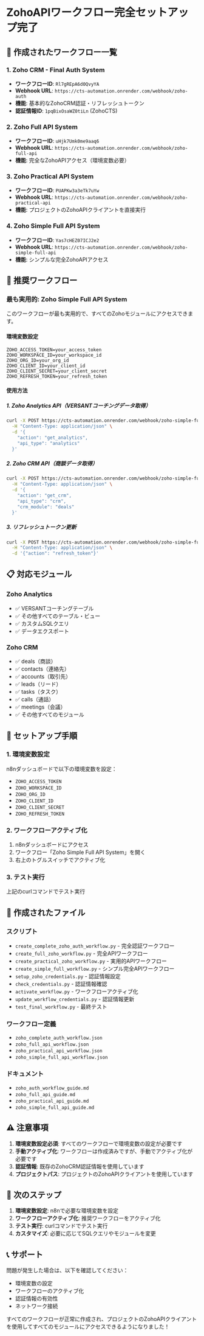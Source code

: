
# ZohoAPIワークフロー完全セットアップ完了

## 🎉 作成されたワークフロー一覧

### 1. Zoho CRM - Final Auth System
- **ワークフローID**: `Rl7gREpA6d0QvyYA`
- **Webhook URL**: `https://cts-automation.onrender.com/webhook/zoho-auth`
- **機能**: 基本的なZohoCRM認証・リフレッシュトークン
- **認証情報ID**: `1pqBixOsaWZ0tiLn` (ZohoCTS)

### 2. Zoho Full API System
- **ワークフローID**: `uHjk7Umk0me9aaq6`
- **Webhook URL**: `https://cts-automation.onrender.com/webhook/zoho-full-api`
- **機能**: 完全なZohoAPIアクセス（環境変数必要）

### 3. Zoho Practical API System
- **ワークフローID**: `PUAPKw3a3eTk7uYw`
- **Webhook URL**: `https://cts-automation.onrender.com/webhook/zoho-practical-api`
- **機能**: プロジェクトのZohoAPIクライアントを直接実行

### 4. Zoho Simple Full API System
- **ワークフローID**: `Yas7cHEZ07ICJ2e2`
- **Webhook URL**: `https://cts-automation.onrender.com/webhook/zoho-simple-full-api`
- **機能**: シンプルな完全ZohoAPIアクセス

## 🚀 推奨ワークフロー

### 最も実用的: Zoho Simple Full API System
このワークフローが最も実用的で、すべてのZohoモジュールにアクセスできます。

#### 環境変数設定
```
ZOHO_ACCESS_TOKEN=your_access_token
ZOHO_WORKSPACE_ID=your_workspace_id
ZOHO_ORG_ID=your_org_id
ZOHO_CLIENT_ID=your_client_id
ZOHO_CLIENT_SECRET=your_client_secret
ZOHO_REFRESH_TOKEN=your_refresh_token
```

#### 使用方法

##### 1. Zoho Analytics API（VERSANTコーチングデータ取得）
```bash
curl -X POST https://cts-automation.onrender.com/webhook/zoho-simple-full-api \
  -H "Content-Type: application/json" \
  -d '{
    "action": "get_analytics",
    "api_type": "analytics"
  }'
```

##### 2. Zoho CRM API（商談データ取得）
```bash
curl -X POST https://cts-automation.onrender.com/webhook/zoho-simple-full-api \
  -H "Content-Type: application/json" \
  -d '{
    "action": "get_crm",
    "api_type": "crm",
    "crm_module": "deals"
  }'
```

##### 3. リフレッシュトークン更新
```bash
curl -X POST https://cts-automation.onrender.com/webhook/zoho-simple-full-api \
  -H "Content-Type: application/json" \
  -d '{"action": "refresh_token"}'
```

## 📋 対応モジュール

### Zoho Analytics
- ✅ VERSANTコーチングテーブル
- ✅ その他すべてのテーブル・ビュー
- ✅ カスタムSQLクエリ
- ✅ データエクスポート

### Zoho CRM
- ✅ deals（商談）
- ✅ contacts（連絡先）
- ✅ accounts（取引先）
- ✅ leads（リード）
- ✅ tasks（タスク）
- ✅ calls（通話）
- ✅ meetings（会議）
- ✅ その他すべてのモジュール

## 🔧 セットアップ手順

### 1. 環境変数設定
n8nダッシュボードで以下の環境変数を設定：
- `ZOHO_ACCESS_TOKEN`
- `ZOHO_WORKSPACE_ID`
- `ZOHO_ORG_ID`
- `ZOHO_CLIENT_ID`
- `ZOHO_CLIENT_SECRET`
- `ZOHO_REFRESH_TOKEN`

### 2. ワークフローアクティブ化
1. n8nダッシュボードにアクセス
2. ワークフロー「Zoho Simple Full API System」を開く
3. 右上のトグルスイッチでアクティブ化

### 3. テスト実行
上記のcurlコマンドでテスト実行

## 📁 作成されたファイル

### スクリプト
- `create_complete_zoho_auth_workflow.py` - 完全認証ワークフロー
- `create_full_zoho_workflow.py` - 完全APIワークフロー
- `create_practical_zoho_workflow.py` - 実用的APIワークフロー
- `create_simple_full_workflow.py` - シンプル完全APIワークフロー
- `setup_zoho_credentials.py` - 認証情報設定
- `check_credentials.py` - 認証情報確認
- `activate_workflow.py` - ワークフローアクティブ化
- `update_workflow_credentials.py` - 認証情報更新
- `test_final_workflow.py` - 最終テスト

### ワークフロー定義
- `zoho_complete_auth_workflow.json`
- `zoho_full_api_workflow.json`
- `zoho_practical_api_workflow.json`
- `zoho_simple_full_api_workflow.json`

### ドキュメント
- `zoho_auth_workflow_guide.md`
- `zoho_full_api_guide.md`
- `zoho_practical_api_guide.md`
- `zoho_simple_full_api_guide.md`

## ⚠️ 注意事項

1. **環境変数設定必須**: すべてのワークフローで環境変数の設定が必要です
2. **手動アクティブ化**: ワークフローは作成済みですが、手動でアクティブ化が必要です
3. **認証情報**: 既存のZohoCRM認証情報を使用しています
4. **プロジェクトパス**: プロジェクトのZohoAPIクライアントを使用しています

## 🎯 次のステップ

1. **環境変数設定**: n8nで必要な環境変数を設定
2. **ワークフローアクティブ化**: 推奨ワークフローをアクティブ化
3. **テスト実行**: curlコマンドでテスト実行
4. **カスタマイズ**: 必要に応じてSQLクエリやモジュールを変更

## 📞 サポート

問題が発生した場合は、以下を確認してください：
- 環境変数の設定
- ワークフローのアクティブ化
- 認証情報の有効性
- ネットワーク接続

すべてのワークフローが正常に作成され、プロジェクトのZohoAPIクライアントを使用してすべてのモジュールにアクセスできるようになりました！
